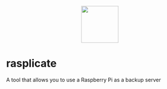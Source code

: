 <p align="center">
  <img src="https://user-images.githubusercontent.com/47495425/213449904-4c3ca4f2-b5f8-4145-8116-e92e6ae2df29.png" width=100 height=100/>
</p>


# rasplicate
A tool that allows you to use a Raspberry Pi as a backup server
